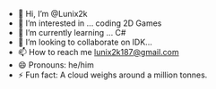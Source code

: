 - 👋 Hi, I’m @Lunix2k
- 👀 I’m interested in ... coding 2D Games 
- 🌱 I’m currently learning ... C#
- 💞️ I’m looking to collaborate on IDK...
- 📫 How to reach me lunix2k187@gmail.com  
- 😄 Pronouns: he/him    
- ⚡ Fun fact: A cloud weighs around a million tonnes.

<!---
Lunix2k/Lunix2k is a ✨ special ✨ repository because its `README.md` (this file) appears on your GitHub profile.
You can click the Preview link to take a look at your changes.
--->
